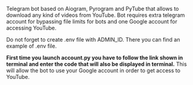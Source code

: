 Telegram bot based on Aiogram, Pyrogram and PyTube that allows to download any kind of videos from YouTube.
Bot requires extra telegram account for bypassing file limits for bots and one Google account for accessing YouTube.

Do not forget to create .env file with ADMIN_ID.
There you can find an example of .env file.

**First time you launch account.py you have to follow the link shown in terminal and enter the code that will also be displayed in terminal.**
This will allow the bot to use your Google account in order to get access to YouTube.
